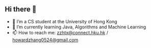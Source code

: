 ## Hi there 👋


- 🔭 I’m a CS student at the University of Hong Kong
- 🌱 I’m currently learning Java, Algorithms and Machine Learning
- 📫 How to reach me: zzhtx@connect.hku.hk / howardzhang0524@gmail.com

